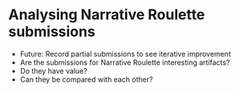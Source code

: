 # Analysing Narrative Roulette submissions

* Future: Record partial submissions to see iterative improvement
* Are the submissions for Narrative Roulette interesting artifacts? 
* Do they have value? 
* Can they be compared with each other? 
